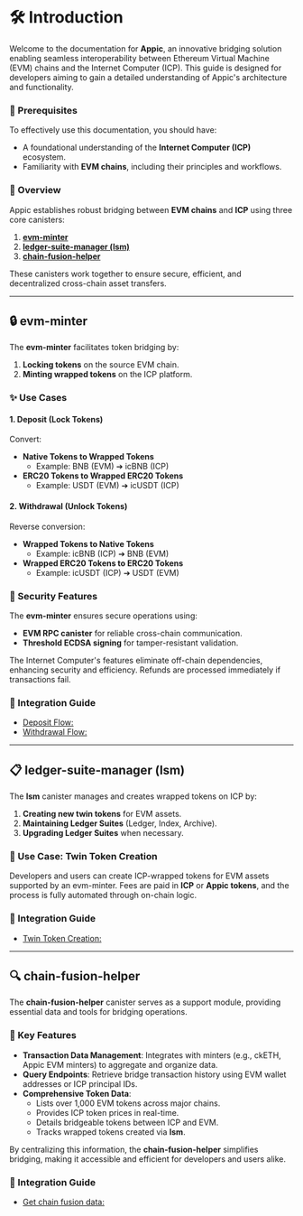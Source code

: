 # 🛠️ Introduction

Welcome to the documentation for **Appic**, an innovative bridging solution enabling seamless interoperability between Ethereum Virtual Machine (EVM) chains and the Internet Computer (ICP). This guide is designed for developers aiming to gain a detailed understanding of Appic's architecture and functionality.

### 📘 Prerequisites

To effectively use this documentation, you should have:

- A foundational understanding of the **Internet Computer (ICP)** ecosystem.
- Familiarity with **EVM chains**, including their principles and workflows.

### 🌟 Overview

Appic establishes robust bridging between **EVM chains** and **ICP** using three core canisters:

1. [**evm-minter**](https://github.com/Appic-Solutions/evm-minter)
2. [**ledger-suite-manager (lsm)**](https://github.com/Appic-Solutions/ledger-suite-manager)
3. [**chain-fusion-helper**](https://github.com/Appic-Solutions/chain-fusion-helper)

These canisters work together to ensure secure, efficient, and decentralized cross-chain asset transfers.

---

## 🔒 evm-minter

The **evm-minter** facilitates token bridging by:

1. **Locking tokens** on the source EVM chain.
2. **Minting wrapped tokens** on the ICP platform.

### ✨ Use Cases

#### 1. Deposit (Lock Tokens)

Convert:

- **Native Tokens to Wrapped Tokens**
  - Example: BNB (EVM) ➔ icBNB (ICP)
- **ERC20 Tokens to Wrapped ERC20 Tokens**
  - Example: USDT (EVM) ➔ icUSDT (ICP)

#### 2. Withdrawal (Unlock Tokens)

Reverse conversion:

- **Wrapped Tokens to Native Tokens**
  - Example: icBNB (ICP) ➔ BNB (EVM)
- **Wrapped ERC20 Tokens to ERC20 Tokens**
  - Example: icUSDT (ICP) ➔ USDT (EVM)

### 🔐 Security Features

The **evm-minter** ensures secure operations using:

- **EVM RPC canister** for reliable cross-chain communication.
- **Threshold ECDSA signing** for tamper-resistant validation.

The Internet Computer's features eliminate off-chain dependencies, enhancing security and efficiency. Refunds are processed immediately if transactions fail.

### 📄 Integration Guide

- [Deposit Flow:](https://github.com/Appic-Solutions/evm-minter)
- [Withdrawal Flow:](https://github.com/Appic-Solutions/ledger-suite-manager)

---

## 📋 ledger-suite-manager (lsm)

The **lsm** canister manages and creates wrapped tokens on ICP by:

1. **Creating new twin tokens** for EVM assets.
2. **Maintaining Ledger Suites** (Ledger, Index, Archive).
3. **Upgrading Ledger Suites** when necessary.

### 🔧 Use Case: Twin Token Creation

Developers and users can create ICP-wrapped tokens for EVM assets supported by an evm-minter. Fees are paid in **ICP** or **Appic tokens**, and the process is fully automated through on-chain logic.

### 📄 Integration Guide

- [Twin Token Creation:](https://github.com/Appic-Solutions/evm-minter)

---

## 🔍 chain-fusion-helper

The **chain-fusion-helper** canister serves as a support module, providing essential data and tools for bridging operations.

### 🔑 Key Features

- **Transaction Data Management**: Integrates with minters (e.g., ckETH, Appic EVM minters) to aggregate and organize data.
- **Query Endpoints**: Retrieve bridge transaction history using EVM wallet addresses or ICP principal IDs.
- **Comprehensive Token Data**:
  - Lists over 1,000 EVM tokens across major chains.
  - Provides ICP token prices in real-time.
  - Details bridgeable tokens between ICP and EVM.
  - Tracks wrapped tokens created via **lsm**.

By centralizing this information, the **chain-fusion-helper** simplifies bridging, making it accessible and efficient for developers and users alike.

### 📄 Integration Guide

- [Get chain fusion data:](./chain-fusion-helper/get_data.md)
